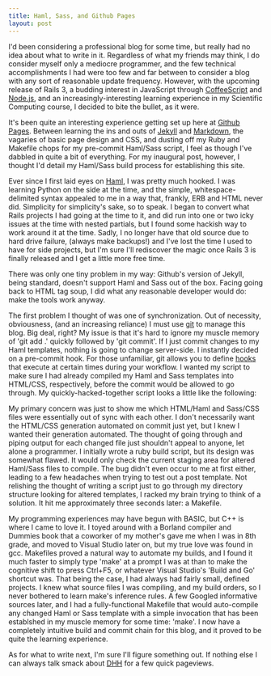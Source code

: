 ```yaml
---
title: Haml, Sass, and Github Pages
layout: post
---
```


I'd been considering a professional blog for some time, but really had no idea about what to write in it. Regardless of what my
friends may think, I do consider myself only a mediocre programmer, and the few technical accomplishments I had were too few
and far between to consider a blog with any sort of reasonable update frequency. However, with the upcoming release of Rails 3,
a budding interest in JavaScript through [CoffeeScript](http://jashkenas.github.com/coffee-script/) and [Node.js](http://nodejs.org/),
and an increasingly-interesting learning experience in my Scientific Computing course, I decided to bite the bullet, as it were.

It's been quite an interesting experience getting set up here at [Github Pages](http://pages.github.com/). Between learning the 
ins and outs of [Jekyll](http://github.com/mojombo/jekyll) and [Markdown](http://daringfireball.net/projects/markdown/), the 
vagaries of basic page design and CSS, and dusting off my Ruby and Makefile chops for my pre-commit Haml/Sass script, I feel as 
though I've dabbled in quite a bit of everything. For my inaugural post, however, I thought I'd detail my Haml/Sass build process 
for establishing this site.

Ever since I first laid eyes on [Haml](http://haml-lang.com/), I was pretty much hooked. I was learning Python on the side at
the time, and the simple, whitespace-delimited syntax appealed to me in a way that, frankly, ERB and HTML never did. Simplicity
for simplicity's sake, so to speak. I began to convert what Rails projects I had going at the time to it, and did run into one
or two icky issues at the time with nested partials, but I found some hackish way to work around it at the time. Sadly, I no
longer have that old source due to hard drive failure, (always make backups!) and I've lost the time I used to have for side 
projects, but I'm sure I'll rediscover the magic once Rails 3 is finally released and I get a little more free time.

There was only one tiny problem in my way: Github's version of Jekyll, being standard, doesn't support Haml and Sass out of the
box. Facing going back to HTML tag soup, I did what any reasonable developer would do: make the tools work anyway.

The first problem I thought of was one of synchronization. Out of necessity, obviousness, (and an increasing reliance) I must 
use [git](http://git-scm.com/) to manage this blog. Big deal, right? My issue is that it's hard to ignore my muscle memory of 
'git add .' quickly followed by 'git commit'. If I just commit changes to my Haml templates, nothing is going to change 
server-side. I instantly decided on a pre-commit hook. For those unfamiliar, git allows you to define 
[hooks](http://www.kernel.org/pub/software/scm/git/docs/githooks.html) that execute at certain times during your workflow. I
wanted my script to make sure I had already compiled my Haml and Sass templates into HTML/CSS, respectively, before the commit
would be allowed to go through. My quickly-hacked-together script looks a little like the following:

<script src="http://gist.github.com/328293.js?file=gistfile1"></script> 

My primary concern was just to show me which HTML/Haml and Sass/CSS files were essentially out of sync with each other. I
don't necessarily want the HTML/CSS generation automated on commit just yet, but I knew I wanted their generation automated.
The thought of going through and piping output for each changed file just shouldn't appeal to anyone, let alone a programmer.
I initially wrote a ruby build script, but its design was somewhat flawed. It would only check the current staging area for
altered Haml/Sass files to compile. The bug didn't even occur to me at first either, leading to a few headaches when trying
to test out a post template. Not relishing the thought of writing a script just to go through my directory structure looking
for altered templates, I racked my brain trying to think of a solution. It hit me approximately three seconds later: a Makefile.

My programming experiences may have begun with BASIC, but C++ is where I came to love it. I toyed around with a Borland compiler
and Dummies book that a coworker of my mother's gave me when I was in 8th grade, and moved to Visual Studio later on, but my
true love was found in gcc. Makefiles proved a natural way to automate my builds, and I found it much faster to simply type 
'make' at a prompt I was at than to make the cognitive shift to press Ctrl+F5, or whatever Visual Studio's 'Build and Go'
shortcut was. That being the case, I had always had fairly small, defined projects. I knew what source files I was compiling,
and my build orders, so I never bothered to learn make's inference rules. A few Googled informative sources later, and I had
a fully-functional Makefile that would auto-compile any changed Haml or Sass template with a simple invocation that has been 
establshed in my muscle memory for some time: 'make'. I now have a completely intuitive build and commit chain for this blog,
and it proved to be quite the learning experience.

<script src="http://gist.github.com/328338.js?file=gistfile1.txt"></script>

As for what to write next, I'm sure I'll figure something out. If nothing else I can always talk smack about 
[DHH](http://www.loudthinking.com/) for a few quick pageviews.

